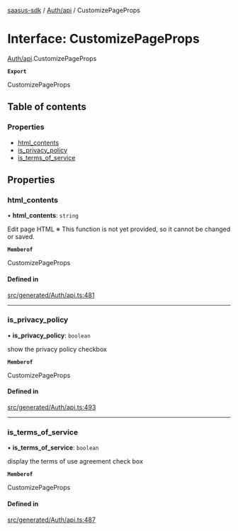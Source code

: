 [saasus-sdk](../README.md) / [Auth/api](../modules/Auth_api.md) / CustomizePageProps

# Interface: CustomizePageProps

[Auth/api](../modules/Auth_api.md).CustomizePageProps

**`Export`**

CustomizePageProps

## Table of contents

### Properties

- [html\_contents](Auth_api.CustomizePageProps.md#html_contents)
- [is\_privacy\_policy](Auth_api.CustomizePageProps.md#is_privacy_policy)
- [is\_terms\_of\_service](Auth_api.CustomizePageProps.md#is_terms_of_service)

## Properties

### html\_contents

• **html\_contents**: `string`

Edit page HTML ※ This function is not yet provided, so it cannot be changed or saved.

**`Memberof`**

CustomizePageProps

#### Defined in

[src/generated/Auth/api.ts:481](https://github.com/saasus-platform/saasus-sdk-javascript/blob/c6c266c/src/generated/Auth/api.ts#L481)

___

### is\_privacy\_policy

• **is\_privacy\_policy**: `boolean`

show the privacy policy checkbox

**`Memberof`**

CustomizePageProps

#### Defined in

[src/generated/Auth/api.ts:493](https://github.com/saasus-platform/saasus-sdk-javascript/blob/c6c266c/src/generated/Auth/api.ts#L493)

___

### is\_terms\_of\_service

• **is\_terms\_of\_service**: `boolean`

display the terms of use agreement check box

**`Memberof`**

CustomizePageProps

#### Defined in

[src/generated/Auth/api.ts:487](https://github.com/saasus-platform/saasus-sdk-javascript/blob/c6c266c/src/generated/Auth/api.ts#L487)
